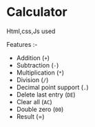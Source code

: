 # Calculator
Html,css,Js used

Features :-

- Addition (`+`)
- Subtraction (`-`)
- Multiplication (`*`)
- Division (`/`)
- Decimal point support (`.`)
- Delete last entry (`DE`)
- Clear all (`AC`)
- Double zero (`00`)
- Result (=)
